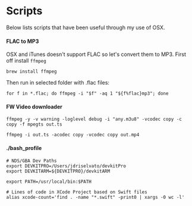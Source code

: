 # Scripts
Below lists scripts that have been useful through my use of OSX.

#### FLAC to MP3
OSX and iTunes doesn't support FLAC so let's convert them to MP3.
First off install `ffmpeg`
````
brew install ffmpeg
````
Then run in selected folder with .flac files:
````
for f in *.flac; do ffmpeg -i "$f" -aq 1 "${f%flac}mp3"; done
````

#### FW Video downloader
````
ffmpeg -y -v warning -loglevel debug -i "any.m3u8" -vcodec copy -c copy -f mpegts out.ts

ffmpeg -i out.ts -acodec copy -vcodec copy out.mp4

````

#### ./bash_profile
````
# NDS/GBA Dev Paths
export DEVKITPRO=/Users/jdriselvato/devkitPro
export DEVKITARM=${DEVKITPRO}/devkitARM

export PATH=/usr/local/bin:$PATH

# Lines of code in XCode Project based on Swift files
alias xcode-count='find . -name "*.swift" -print0 | xargs -0 wc -l'
````
